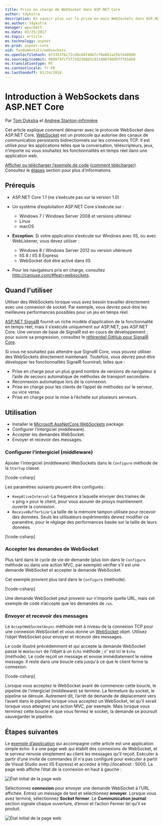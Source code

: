```yaml
---
title: Prise en charge de WebSocket dans ASP.NET Core
author: tdykstra
description: En savoir plus sur la prise en main WebSockets dans ASP.NET Core.
ms.author: tdykstra
manager: wpickett
ms.date: 03/25/2017
ms.topic: article
ms.technology: aspnet
ms.prod: aspnet-core
uid: fundamentals/websockets
ms.openlocfilehash: 6f335376c72cd0c68f4667cf0e661a25bf448980
ms.sourcegitcommit: 060879fcf3f73d2366b5c811986f8695fff65db8
ms.translationtype: MT
ms.contentlocale: fr-FR
ms.lasthandoff: 01/24/2018
---
```

# <a name="introduction-to-websockets-in-aspnet-core"></a>Introduction à WebSockets dans ASP.NET Core

Par [Tom Dykstra](https://github.com/tdykstra) et [Andrew Stanton-infirmière](https://github.com/anurse)

Cet article explique comment démarrer avec le protocole WebSocket dans ASP.NET Core. [WebSocket](https://wikipedia.org/wiki/WebSocket) est un protocole qui autorise des canaux de communication persistants bidirectionnels sur les connexions TCP. Il est utilisé pour les applications telles que la conversation, téléscripteurs, jeux, n’importe où vous souhaitez les fonctionnalités en temps réel dans une application web.

[Afficher ou télécharger l’exemple de code](https://github.com/aspnet/Docs/tree/master/aspnetcore/fundamentals/websockets/sample) ([comment télécharger](xref:tutorials/index#how-to-download-a-sample)). Consultez le [étapes](#next-steps) section pour plus d’informations.


## <a name="prerequisites"></a>Prérequis

* ASP.NET Core 1.1 (ne s’exécute pas sur la version 1.0)
* Un système d’exploitation ASP.NET Core s’exécute sur :
  
  * Windows 7 / Windows Server 2008 et versions ultérieur
  * Linux
  * macOS

* **Exception**: Si votre application s’exécute sur Windows avec IIS, ou avec WebListener, vous devez utiliser :

  * Windows 8 / Windows Server 2012 ou version ultérieure
  * IIS 8 / IIS 8 Express
  * WebSocket doit être activé dans IIS

* Pour les navigateurs pris en charge, consultez http://caniuse.com/#feat=websockets.

## <a name="when-to-use-it"></a>Quand l'utiliser

Utiliser des WebSockets lorsque vous avez besoin travailler directement avec une connexion de socket. Par exemple, vous devrez peut-être les meilleures performances possibles pour un jeu en temps réel.

[ASP.NET SignalR](https://docs.microsoft.com/aspnet/signalr/overview/getting-started/introduction-to-signalr) fournit un riche modèle d’application de la fonctionnalité en temps réel, mais il s’exécute uniquement sur ASP.NET, pas ASP.NET Core. Une version de base de SignalR est en cours de développement ; pour suivre sa progression, consultez le [référentiel GitHub pour SignalR Core](https://github.com/aspnet/SignalR).

Si vous ne souhaitez pas attendre que SignalR Core, vous pouvez utiliser des WebSockets directement maintenant. Toutefois, vous devrez peut-être développer les fonctionnalités SignalR fournirait, telles que :

* Prise en charge pour un plus grand nombre de versions de navigateur à l’aide de secours automatique de méthodes de transport secondaire.
* Reconnexion automatique lors de la connexion.
* Prise en charge pour les clients de l’appel de méthodes sur le serveur, ou vice versa.
* Prise en charge pour la mise à l’échelle sur plusieurs serveurs.

## <a name="how-to-use-it"></a>Utilisation

* Installer le [Microsoft.AspNetCore.WebSockets](https://www.nuget.org/packages/Microsoft.AspNetCore.WebSockets/) package.
* Configurer l’intergiciel (middleware).
* Accepter les demandes WebSocket.
* Envoyer et recevoir des messages.

### <a name="configure-the-middleware"></a>Configurer l’intergiciel (middleware)

Ajouter l’intergiciel (middleware) WebSockets dans le `Configure` méthode de la `Startup` classe.

[!code-csharp[](websockets/sample/Startup.cs?name=UseWebSockets)]

Les paramètres suivants peuvent être configurés :

* `KeepAliveInterval`-La fréquence à laquelle envoyer des trames de « ping » pour le client, pour vous assurer de proxys maintiennent ouverte la connexion.
* `ReceiveBufferSize`-La taille de la mémoire tampon utilisée pour recevoir des données. Seuls les utilisateurs expérimentés devrez modifier ce paramètre, pour le réglage des performances basée sur la taille de leurs données.

[!code-csharp[](websockets/sample/Startup.cs?name=UseWebSocketsOptions)]

### <a name="accept-websocket-requests"></a>Accepter les demandes de WebSocket

Plus tard dans le cycle de vie de demande (plus loin dans le `Configure` méthode ou dans une action MVC, par exemple) vérifier s’il est une demande WebSocket et accepter la demande WebSocket.

Cet exemple provient plus tard dans le `Configure` (méthode).

[!code-csharp[](websockets/sample/Startup.cs?name=AcceptWebSocket&highlight=7)]

Une demande WebSocket peut provenir sur n’importe quelle URL, mais cet exemple de code n’accepte que les demandes de `/ws`.

### <a name="send-and-receive-messages"></a>Envoyer et recevoir des messages

Le `AcceptWebSocketAsync` méthode met à niveau de la connexion TCP pour une connexion WebSocket et vous donne un [WebSocket](https://docs.microsoft.com/dotnet/core/api/system.net.websockets.websocket) objet. Utilisez l’objet WebSocket pour envoyer et recevoir des messages.

Le code illustré précédemment et qui accepte la demande WebSocket passe le `WebSocket` de l’objet à un `Echo` méthode ; c' est ici le `Echo` (méthode). Le code reçoit un message et envoie immédiatement le même message. Il reste dans une boucle cela jusqu'à ce que le client ferme la connexion. 

[!code-csharp[](websockets/sample/Startup.cs?name=Echo)]

Lorsque vous acceptez le WebSocket avant de commencer cette boucle, le pipeline de l’intergiciel (middleware) se termine.  La fermeture du socket, le pipeline se déroule. Autrement dit, l’arrêt de demande de déplacement vers l’avant dans le pipeline lorsque vous acceptez un WebSocket, tel qu’il serait lorsque vous atteignez une action MVC, par exemple.  Mais lorsque vous terminez cette boucle et que vous fermez le socket, la demande se poursuit sauvegarder le pipeline.

## <a name="next-steps"></a>Étapes suivantes

Le [exemple d’application](https://github.com/aspnet/Docs/tree/master/aspnetcore/fundamentals/websockets/sample) qui accompagne cette article est une application simple écho. Il a une page web qui établit des connexions de WebSocket, et le serveur renvoie simplement au client les messages qu’il reçoit. Exécuter à partir d’une invite de commandes (il n'a pas configuré pour exécuter à partir de Visual Studio avec IIS Express) et accédez à http://localhost : 5000. La page web affiche l’état de la connexion en haut à gauche :

![État initial de la page web](websockets/_static/start.png)

Sélectionnez **connexion** pour envoyer une demande WebSocket à l’URL affichée.  Entrez un message de test et sélectionnez **envoyer**. Lorsque vous avez terminé, sélectionnez **Socket fermer**. Le **Communication journal** section signale chaque ouverture, d’envoi et l’action Fermer tel qu’il se produit.

![État initial de la page web](websockets/_static/end.png)
